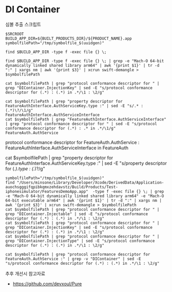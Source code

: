 # DI Container

심볼 추출 스크립트
```shell
$SRCROOT
BUILD_APP_DIR=${BUILT_PRODUCTS_DIR}/${PRODUCT_NAME}.app
symbolfilePath="/tmp/symbolfile_$(uuidgen)"

find $BUILD_APP_DIR -type f -exec file {} \;

find $BUILD_APP_DIR -type f -exec file {} \; | grep -e "Mach-O 64-bit dynamically linked shared library arm64" | awk '{print $1}' | tr -d ":" | xargs nm | awk '{print $3}' | xcrun swift-demangle > $symbolfilePath

cat $symbolfilePath | grep "protocol conformance descriptor for " | grep "DIContainer.InjectionKey" | sed -E "s/protocol conformance descriptor for (.*) : (.*) in .*/\1 : \2/g"

cat $symbolfilePath | grep "property descriptor for FeatureAuthInterface.AuthServiceKey.type :" | sed -E "s/.* : (.*)\?/\1/g"
FeatureAuthInterface.AuthServiceInterface
cat $symbolfilePath | grep "FeatureAuthInterface.AuthServiceInterface" | grep "protocol conformance descriptor for " | sed -E "s/protocol conformance descriptor for (.*) : .* in .*/\1/g"
FeatureAuth.AuthService
```

protocol conformance descriptor for FeatureAuth.AuthService : FeatureAuthInterface.AuthServiceInterface in FeatureAuth

cat $symbolfilePath | grep "property descriptor for FeatureAuthInterface.AuthServiceKey.type :" | sed -E "s/property descriptor for (.*)\.type : (.*)\?/g"

```shell
symbolfilePath="/tmp/symbolfile_$(uuidgen)"
find "/Users/minsone/Library/Developer/Xcode/DerivedData/Application-auochsgggifqpibkqmxzehdavstz/Build/Products/Test-iphonesimulator/FeaturesDemoApp.app"  -type f -exec file {} \; | grep -e "Mach-O 64-bit dynamically linked shared library arm64" -e "Mach-O 64-bit executable arm64" | awk '{print $1}' | tr -d ":" | xargs nm | awk '{print $3}' | xcrun swift-demangle > $symbolfilePath
cat $symbolfilePath | grep "protocol conformance descriptor for " | grep "DIContainer.Injectable" | sed -E "s/protocol conformance descriptor for (.*) : (.*) in .*/\1 : \2/g"
cat $symbolfilePath | grep "protocol conformance descriptor for " | grep "DIContainer.InjectionKey" | sed -E "s/protocol conformance descriptor for (.*) : (.*) in .*/\1 : \2/g"
cat $symbolfilePath | grep "protocol conformance descriptor for " | grep "DIContainer.InjectionType" | sed -E "s/protocol conformance descriptor for (.*) : (.*) in .*/\1 : \2/g"

cat $symbolfilePath | grep "protocol conformance descriptor for FeatureAuth.AuthService :" | grep -v "DIContainer" | sed -E "s/protocol conformance descriptor for (.*) : (.*) in .*/\1 : \2/g"
```

추후 개선시 참고자료
* https://github.com/devxoul/Pure
